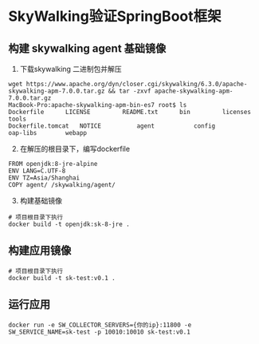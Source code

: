 # SkyWalking验证SpringBoot框架 

## 构建 skywalking agent 基础镜像
1. 下载skywalking 二进制包并解压
```$xslt
wget https://www.apache.org/dyn/closer.cgi/skywalking/6.3.0/apache-skywalking-apm-7.0.0.tar.gz && tar -zxvf apache-skywalking-apm-7.0.0.tar.gz
MacBook-Pro:apache-skywalking-apm-bin-es7 root$ ls
Dockerfile		LICENSE			README.txt		bin			licenses		tools
Dockerfile.tomcat	NOTICE			agent			config			oap-libs		webapp
```
2. 在解压的根目录下，编写dockerfile
```$xslt
FROM openjdk:8-jre-alpine
ENV LANG=C.UTF-8
ENV TZ=Asia/Shanghai
COPY agent/ /skywalking/agent/
```
3. 构建基础镜像
```shell
# 项目根目录下执行
docker build -t openjdk:sk-8-jre .
```

## 构建应用镜像

```shell
# 项目根目录下执行
docker build -t sk-test:v0.1 .
```

## 运行应用

```$xslt
docker run -e SW_COLLECTOR_SERVERS={你的ip}:11800 -e SW_SERVICE_NAME=sk-test -p 10010:10010 sk-test:v0.1
```